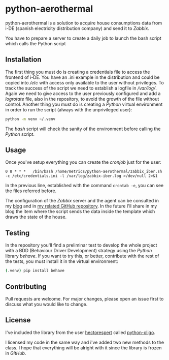# python-aerothermal

python-aerothermal is a solution to acquire house consumptions data from i-DE (spanish electricity distribution company) and send it to *Zabbix*.

You have to prepare a server to create a daily job to launch the bash script which calls the Python script

## Installation

The first thing you must do is creating a credentials file to access the frontend of i-DE. You have an .ini example in the distribution and could be copied into */etc* with access only available to the user without privileges.
To track the success of the script we need to establish a logfile in */var/log/*. Again we need to give access to the user previously configured and add a *logrotate* file, also in the repository, to avoid the growth of the file without control.
Another thing you must do is creating a *Python* virtual environment in order to run the script (always with the unprivileged user):

```bash
python -m venv ~/.venv
```

The *bash* script will check the sanity of the environment before calling the *Python* script.

## Usage

Once you've setup everything you can create the *cronjob* just for the user:

```text
0 8 * * *   /bin/bash /home/metrics/python-aerothermal/zabbix_iber.sh -c /etc/credentials.ini -l /var/log/zabbix-iber.log >/dev/null 2>&1
```

In the previous line, established with the command ```crontab -e```, you can see the files referred before.

The configuration of the *Zabbix* server and the agent can be consulted in my [blog](https://libreadmin.es/new-post-just-to-remember-using-david-bowie-lets-dance/) and in [my related GitHub repository](https://github.com/darkschneider16/home-infrastructure). In the future I'll share in my blog the item where the script sends the data inside the template which draws the state of the house.

## Testing

In the repository you'll find a preliminar test to develop the whole project with a BDD (Behaviour Driver Development) strategy using the *Python* library *behave*. If you want to try this, or better, contribute with the rest of the tests, you must install it in the virtual environment:

```bash
(.venv) pip install behave
```

## Contributing

Pull requests are welcome. For major changes, please open an issue first to discuss what you would like to change.

## License

I've included the library from the user [hectorespert](https://github.com/hectorespert) called [python-oligo](https://github.com/hectorespert/python-oligo).

I licensed my code in the same way and i've added two new methods to the class. I hope that everything will be alright with it since the library is frozen in *GitHub*.
